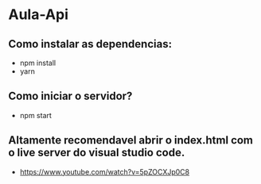 # Aula-Api

## Como instalar as dependencias:

- npm install
- yarn


## Como iniciar o servidor?
- npm start


## Altamente recomendavel abrir o index.html com o live server do visual studio code.
- https://www.youtube.com/watch?v=5pZOCXJp0C8
